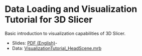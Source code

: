 # Data Loading and Visualization Tutorial for 3D Slicer

Basic introduction to visualization capabilities of 3D Slicer.

- Slides: [PDF (English)](https://github.com/Slicer/SlicerDataLoadingAndVisualizationTutorial/releases/download/Slicer-5.6/SlicerDataLoadingAndVisualizationTutorial-Slicer-5.6.pdf)- 
- Data: [VisualizationTutorial_HeadScene.mrb](https://github.com/Slicer/SlicerDataLoadingAndVisualizationTutorial/raw/main/VisualizationTutorial_HeadScene.mrb)
